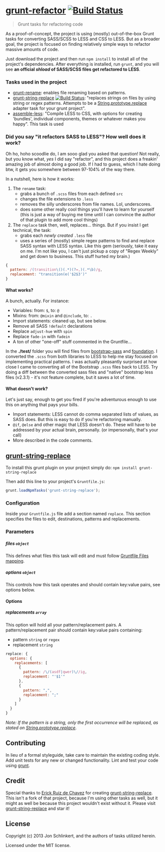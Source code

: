 # [grunt-refactor](http://github.com/jonschlinkert/grunt-refactor) [![Build Status](https://travis-ci.org/jonschlinkert/grunt-refactor.png)](https://travis-ci.org/jonschlinkert/grunt-refactor)

> Grunt tasks for refactoring code

As a proof-of-concept, the project is using (mostly) out-of-the-box Grunt tasks for converting SASS/SCSS to LESS and CSS to LESS. But as a broader goal, the project is focused on finding relatively simple ways to refactor massive amounts of code.

Just download the project and then run `npm install` to install all of the project's dependencies.  After everything is installed, run `grunt`, and you will see **an official _shload_ of SASS/SCSS files get refactored to LESS**.


### Tasks used in the project

* [grunt-rename](https://github.com/doowb/grunt-rename): enables file renaming based on patterns.
* [grunt-string-replace](https://github.com/erickrdch/grunt-replace) [![Build Status](https://travis-ci.org/erickrdch/grunt-string-replace.png?branch=0.2.0rc1)](https://travis-ci.org/erickrdch/grunt-string-replace): "replaces strings on files by using string or regex patterns. Attempts to be a [String.prototype.replace](http://www.ecma-international.org/ecma-262/5.1/#sec-15.5.4.11) adapter task for your grunt project".
* [assemble-less](http://github.com/assemble/assemble-less): "Compile LESS to CSS, with options for creating 'bundles', individual components, themes or whatever makes you happy". This task is used


### Did you say "it refactors SASS to LESS"? How well does it work?

Oh ho, hoho scoodlie do, I am sooo glad you asked that question! Not really, but you know what, _yes_ I did say "refactor", and this project does a freakin' amazing job of almost doing a good job. If I had to guess, which I hate doing btw, it gets you somewhere between 97-104% of the way there.

In a nutshell, here is how it works:

1. The `rename` task:
    * grabs a bunch of `.scss` files from each defined `src`
    * changes the file extensions to `.less`
    * removes the silly underscores from file names. Lol, underscores.
    * does some other really cool things you'll have to learn for yourself (this is just a way of buying me time until I can convince the author of that plugin to add more cool things)
2. The `replace` task then, well, replaces... things. But if you insist I get technical, the task:
    * grabs each _newly created_ `.less` file
    * uses a series of (mostly) simple regex patterns to find and replace SASS syntax with LESS syntax. Like this gem (seriously, take it easy on me. I'm not like you, I can't just pickup a copy of "Regex Weekly" and get down to business. This stuff hurted my brain.)


``` js
{
  pattern: /(transition\()(.*)(?=,)(.*\b)/g,
  replacement: "transition(e('$2$3')"
}
```

#### What works?

A bunch, actually. For instance:

* Variables: from: `$`, to: `@`
* Mixins: from: `@mixin` and `@include`, to: `.`
* Import statements: cleaned up, but see below.
* Remove all SASS `!default` declarations
* Replace `adjust-hue` with `spin`
* Replace `fade-in` with `fadein`
* A ton of other "one-off" stuff commented in the Gruntfile...

In the **./test/** folder you will find files from [bootstrap-sass](https://github.com/thomas-mcdonald/bootstrap-sass) and [foundation](https://github.com/zurb/foundation). I converted the `.scss` from both libraries to LESS to help me stay focused on implementing practical patterns. I was actually pleasantly surprised at how close I came to converting all of the Bootstrap `.scss` files back to LESS. Try doing a diff between the converted sass files and "native" bootstrap less files (v2.3.1) - it's not feature complete, but it saves a lot of time.

#### What doesn't work?

Let's just say, enough to get you fired if you're adventurous enough to use this on anything that pays your bills.

* Import statements: LESS cannot do comma separated lists of values, as SASS does. But this is easy to do if you're refactoring manually.
* `@if`, `@else` and other magic that LESS doesn't do. These will have to be addressed by your actual brain, personally. (or impersonally, that's your call)
* More described in the code comments.


## [grunt-string-replace](https://github.com/erickrdch/grunt-replace)

To install this grunt plugin on your project simply do: `npm install grunt-string-replace`

Then add this line to your project's `Gruntfile.js`:

```javascript
grunt.loadNpmTasks('grunt-string-replace');
```

[grunt]: http://gruntjs.com/


### Configuration

Inside your `Gruntfile.js` file add a section named `replace`. This section specifies the files to edit, destinations, patterns and replacements.

### Parameters

##### files `object`

This defines what files this task will edit and must follow [Gruntfile Files mapping](https://github.com/gruntjs/grunt/wiki/Configuring-tasks).

##### options `object`

This controls how this task operates and should contain key:value pairs, see options below.

#### Options

##### replacements `array`

This option will hold all your pattern/replacement pairs. A pattern/replacement pair should contain key:value pairs containing:

* pattern `string` or `regex`
* replacement `string`

``` javascript
replace: {
  options: {
    replacements: [
      {
        pattern: /\/(asdf|qwer)\//ig,
        replacement: "'$1'"
      },
      {
        pattern: ",",
        replacement: ";"
      }
    ]
  }
}
```
_Note: If the pattern is a string, only the first occurrence will be replaced, as stated on [String.prototype.replace](http://www.ecma-international.org/ecma-262/5.1/#sec-15.5.4.11)._


## Contributing
In lieu of a formal styleguide, take care to maintain the existing coding style. Add unit tests for any new or changed functionality. Lint and test your code using [grunt][grunt].


## Credit
Special thanks to [Erick Ruiz de Chavez](https://github.com/erickrdch) for creating [grunt-string-replace](https://github.com/erickrdch/grunt-replace). This isn't a fork of that project, because I'm using other tasks as well, but it might as well be because this project wouldn't exist without it. Please visit [grunt-string-replace](https://github.com/erickrdch/grunt-replace) and star it!


## License
Copyright (c) 2013 Jon Schlinkert, and the authors of tasks utilized herein.

Licensed under the MIT license.
